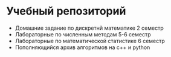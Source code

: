 # Учебный репозиторий

- Домашние задание по дискретнй математике 2 семестр
- Лабораторные по численным методам 5-6 семестр
- Лабораторные по математической статистике 6 семестр
- Пополняющийся архив алгоритмов на c++ и python
